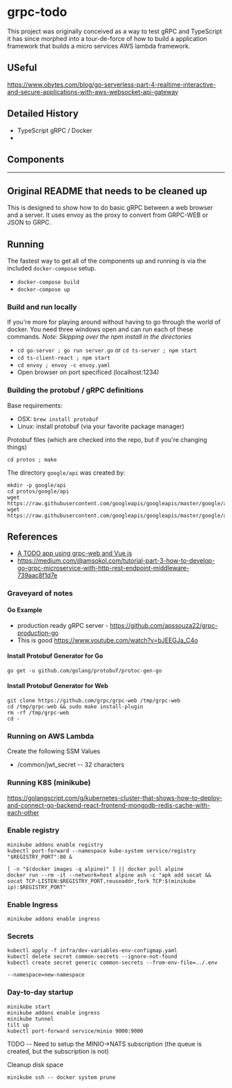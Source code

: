 # grpc-todo

This project was originally conceived as a way to test gRPC and TypeScript it has since
morphed into a tour-de-force of how to build a application framework that builds a 
micro services AWS lambda framework. 

## USeful

https://www.obytes.com/blog/go-serverless-part-4-realtime-interactive-and-secure-applications-with-aws-websocket-api-gateway

## Detailed History

* TypeScript gRPC / Docker
*  

## Components



---
## Original README that needs to be cleaned up 


This is designed to show how to do basic gRPC between a web browser and
a server. It uses envoy as the proxy to convert from GRPC-WEB or JSON to GRPC.

## Running

The fastest way to get all of the components up and running is via the included `docker-compose` setup.  

- `docker-compose build`
- `docker-compose up`

### Build and run locally

If you're more for playing around without having to go through the world of docker.  You need three windows open and can run each of these commands.  *Note: Skipping over the npm install in the directories*

- `cd go-server ; go run server.go`  or `cd ts-server ; npm start`
- `cd ts-client-react ; npm start`
- `cd envoy ; envoy -c envoy.yaml`
- Open browser on port specificed (localhost:1234)

### Building the protobuf / gRPC definitions

Base requirements:
* OSX: `brew install protobuf`
* Linux: install protobuf (via your favorite package manager)

Protobuf files (which are checked into the repo, but if you're changing things)

`cd protos ; make`

The directory `google/api` was created by:

    mkdir -p google/api
    cd protos/google/api
    wget https://raw.githubusercontent.com/googleapis/googleapis/master/google/api/annotations.proto
    wget https://raw.githubusercontent.com/googleapis/googleapis/master/google/api/http.proto

## References

- [A TODO app using grpc-web and Vue.js](https://medium.com/@aravindhanjay/a-todo-app-using-grpc-web-and-vue-js-4e0c18461a3e)
- https://medium.com/@amsokol.com/tutorial-part-3-how-to-develop-go-grpc-microservice-with-http-rest-endpoint-middleware-739aac8f1d7e

### Graveyard of notes


#### Go Example 
  - production ready gRPC server - https://github.com/apssouza22/grpc-production-go
  - This is good https://www.youtube.com/watch?v=bJEEGJa_C4o

#### Install Protobuf Generator for Go

```console
go get -u github.com/golang/protobuf/protoc-gen-go
```

#### Install Protobuf Generator for Web

```console
git clone https://github.com/grpc/grpc-web /tmp/grpc-web
cd /tmp/grpc-web && sudo make install-plugin
rm -rf /tmp/grpc-web
cd -
```


### Running on AWS Lambda

Create the following SSM Values

* /common/jwt_secret -- 32 characters

### Running K8S (minikube)

https://golangscript.com/g/kubernetes-cluster-that-shows-how-to-deploy-and-connect-go-backend-react-frontend-mongodb-redis-cache-with-each-other

### Enable registry

```
minikube addons enable registry
kubectl port-forward --namespace kube-system service/registry "$REGISTRY_PORT":80 &

[ -n "$(docker images -q alpine)" ] || docker pull alpine
docker run --rm -it --network=host alpine ash -c "apk add socat && socat TCP-LISTEN:$REGISTRY_PORT,reuseaddr,fork TCP:$(minikube ip):$REGISTRY_PORT"
```

### Enable Ingress

```
minikube addons enable ingress
```

### Secrets

```
kubectl apply -f infra/dev-variables-env-configmap.yaml
kubectl delete secret common-secrets --ignore-not-found
kubectl create secret generic common-secrets --from-env-file=../.env
```

    --namespace=new-namespace


### Day-to-day startup

```
minikube start
minikube addons enable ingress
minikube tunnel
tilt up
kubectl port-forward service/minio 9000:9000
```

TODO -- Need to setup the MINIO->NATS subscription (the queue is created, but the subscription is not)

Cleanup disk space
```
minikube ssh -- docker system prune
```
